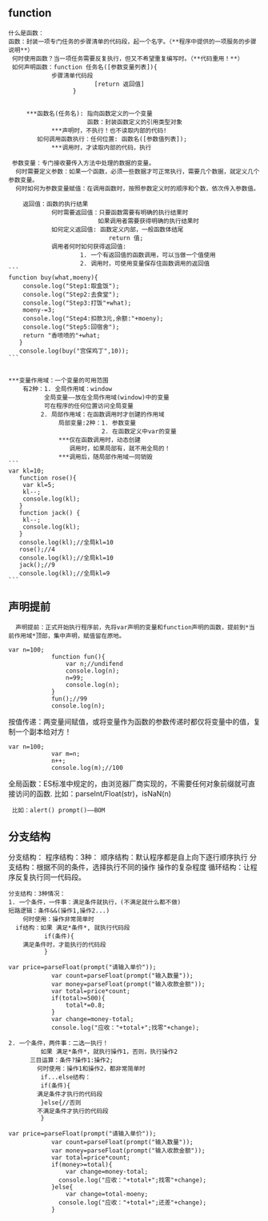 ## function ##
    什么是函数：
    函数：封装一项专门任务的步骤清单的代码段，起一个名字。（**程序中提供的一项服务的步骤说明**）
     何时使用函数？当一项任务需要反复执行，但又不希望重复编写时。（**代码重用！**）
     如何声明函数：function 任务名([参数变量列表]){
    			步骤清单代码段
                            [return 返回值]
                      }
  

         ***函数名(任务名): 指向函数定义的一个变量
                          函数：封装函数定义的引用类型对象
                ***声明时，不执行！也不读取内部的代码!
            如何调用函数执行：任何位置: 函数名([参数值列表]);
                ***调用时，才读取内部的代码，执行
                
     参数变量：专门接收要传入方法中处理的数据的变量。
      何时需要定义参数：如果一个函数，必须一些数据才可正常执行，需要几个数据，就定义几个参数变量。
      何时如何为参数变量赋值：在调用函数时，按照参数定义时的顺序和个数，依次传入参数值。
      
        返回值：函数的执行结果
                何时需要返回值：只要函数需要有明确的执行结果时
                             如果调用者需要获得明确的执行结果时
                如何定义返回值: 函数定义内部，一般函数体结尾
                                return 值;
                调用者何时如何获得返回值:
                        1. 一个有返回值的函数调用，可以当做一个值使用
                        2. 调用时，可使用变量保存住函数调用的返回值
    ```
    function buy(what,moeny){
        console.log("Step1:取盒饭");
        console.log("Step2:去食堂");
        console.log("Step3:打饭"+what);
        moeny-=3;
        console.log("Step4:扣款3元,余额:"+moeny);
        console.log("Step5:回宿舍");
        return "香喷喷的"+what;
       }
       console.log(buy("宫保鸡丁",10)); 
    ```
   
    
    ***变量作用域：一个变量的可用范围
        有2种：1. 全局作用域：window
    	      全局变量——放在全局作用域(window)中的变量
              可在程序的任何位置访问全局变量
             2. 局部作用域：在函数调用时才创建的作用域
                  局部变量:2种：1. 参数变量
                              2. 在函数定义中var的变量
                  ***仅在函数调用时，动态创建
                     调用时，如果局部有，就不用全局的！
                  ***调用后，随局部作用域一同销毁
    ```
    var kl=10;
       function rose(){
        var kl=5;
        kl--;
        console.log(kl);
       }
       function jack() {
        kl--;
        console.log(kl);
       }
       console.log(kl);//全局kl=10
       rose();//4
       console.log(kl);//全局kl=10
       jack();//9
       console.log(kl);//全局kl=9
    ```

## 声明提前 ##
      声明提前：正式开始执行程序前，先将var声明的变量和function声明的函数，提前到*当前作用域*顶部，集中声明，赋值留在原地。
  

```
var n=100;
			function fun(){
				var n;//undifend
				console.log(n);
				n=99;
				console.log(n);
			}
			fun();//99
			console.log(n);
```
按值传递：两变量间赋值，或将变量作为函数的参数传递时都仅将变量中的值，复制一个副本给对方！

```
var n=100;
			var m=n;
			n++;
			console.log(m);//100
```
全局函数：ES标准中规定的，由浏览器厂商实现的，不需要任何对象前缀就可直接访问的函数.
     比如：parseInt/Float(str)，isNaN(n)

     比如：alert() prompt()——BOM
## 分支结构 ##
分支结构：
    程序结构：3种：
     顺序结构：默认程序都是自上向下逐行顺序执行
     分支结构：根据不同的条件，选择执行不同的操作
             操作的复杂程度
     循环结构：让程序反复执行同一代码段。

    分支结构：3种情况：
    1. 一个条件，一件事：满足条件就执行，(不满足就什么都不做)
    短路逻辑：条件&&(操作1,操作2...)
        何时使用：操作非常简单时
      if结构：如果 满足*条件*, 就执行代码段
              if(条件){
	 	满足条件时，才能执行的代码段
              }

```
var price=parseFloat(prompt("请输入单价"));
			var count=parseFloat(prompt("输入数量"));
			var money=parseFloat(prompt("输入收款金额"));
            var total=price*count;
			if(total>=500){
				total*=0.8;
			}
			var change=money-total;
			console.log("应收："+total+";找零"+change);
```

    2. 一个条件，两件事：二选一执行！
             如果 满足*条件*，就执行操作1，否则，执行操作2
          三目运算：条件?操作1:操作2;
            何时使用：操作1和操作2，都非常简单时
             if...else结构：
             if(条件){
    	    满足条件才执行的代码段
             }else{//否则
    	    不满足条件才执行的代码段
             }

```
var price=parseFloat(prompt("请输入单价"));
			var count=parseFloat(prompt("输入数量"));
			var money=parseFloat(prompt("输入收款金额"));
			var total=price*count;
			if(money>=total){
				var change=money-total;
			  console.log("应收："+total+";找零"+change);
			}else{
				var change=total-moeny;
			  console.log("应收："+total+";还差"+change);
			}
```




  
